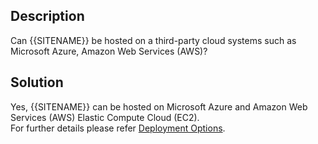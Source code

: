 ## Description

Can {{SITENAME}} be hosted on a third-party cloud systems such as Microsoft Azure, Amazon Web Services (AWS)?

## Solution

Yes, {{SITENAME}} can be hosted on Microsoft Azure and Amazon Web Services (AWS) Elastic Compute Cloud (EC2).  
For further details please refer [Deployment Options](../../../getting-started/prerequisites.md#deployment-options).

